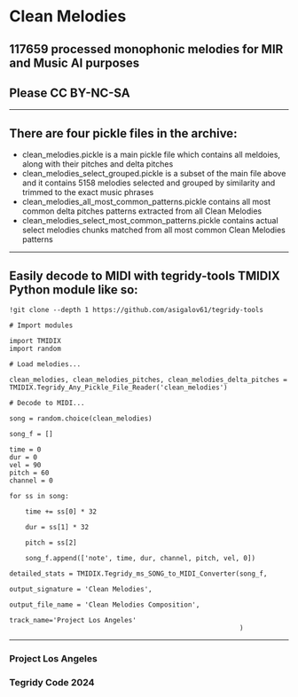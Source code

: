 # Clean Melodies
## 117659 processed monophonic melodies for MIR and Music AI purposes

## Please CC BY-NC-SA

***

## There are four pickle files in the archive:

* clean_melodies.pickle is a main pickle file which contains all meldoies, along with their pitches and delta pitches
* clean_melodies_select_grouped.pickle is a subset of the main file above and it contains 5158 melodies selected and grouped by similarity and trimmed to the exact music phrases
* clean_melodies_all_most_common_patterns.pickle contains all most common delta pitches patterns extracted from all Clean Melodies
* clean_melodies_select_most_common_patterns.pickle contains actual select melodies chunks matched from all most common Clean Melodies patterns

***

## Easily decode to MIDI with tegridy-tools TMIDIX Python module like so:

```
!git clone --depth 1 https://github.com/asigalov61/tegridy-tools 
```

```
# Import modules

import TMIDIX
import random

# Load melodies...

clean_melodies, clean_melodies_pitches, clean_melodies_delta_pitches = TMIDIX.Tegridy_Any_Pickle_File_Reader('clean_melodies')

# Decode to MIDI...

song = random.choice(clean_melodies)

song_f = []

time = 0
dur = 0
vel = 90
pitch = 60
channel = 0

for ss in song:

    time += ss[0] * 32

    dur = ss[1] * 32

    pitch = ss[2]

    song_f.append(['note', time, dur, channel, pitch, vel, 0])

detailed_stats = TMIDIX.Tegridy_ms_SONG_to_MIDI_Converter(song_f,
                                                          output_signature = 'Clean Melodies',
                                                          output_file_name = 'Clean Melodies Composition',
                                                          track_name='Project Los Angeles'
                                                          )
```

***

### Project Los Angeles
### Tegridy Code 2024
